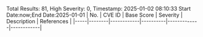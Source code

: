 Total Results: 81, High Severity: 0, Timestamp: 2025-01-02 08:10:33
Start Date:now;End Date:2025-01-01
| No. | CVE ID | Base Score | Severity | Description | References |
|-----|--------|------------|----------|-------------|------------|
